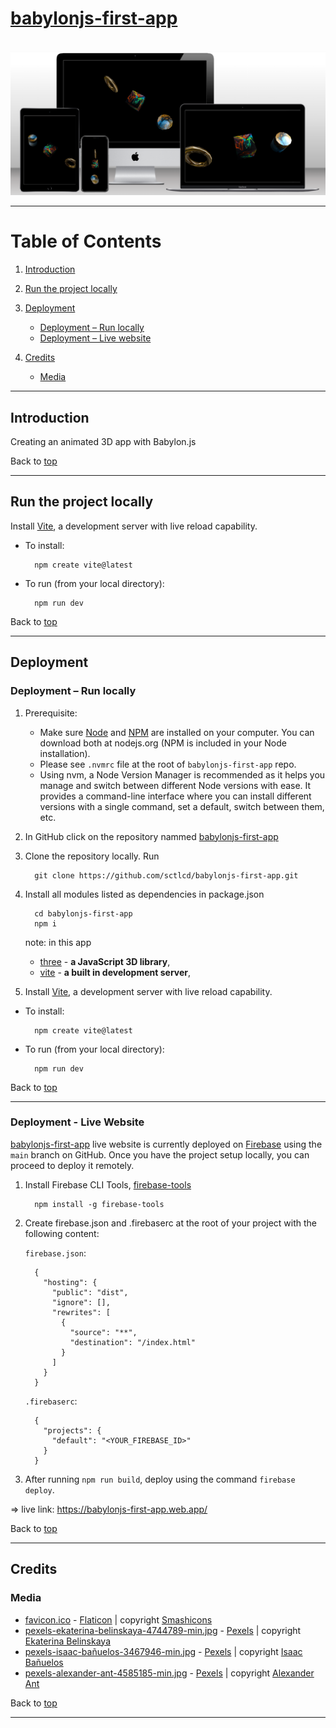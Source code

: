 # [babylonjs-first-app](https://babylonjs-first-app.web.app/)

<br />
<img src="https://github.com/sctlcd/babylonjs-first-app/blob/main/design/babylonjs-first-app-mockup-presentation.png" alt="babylonjs-first-app" width="900">
<br />

---

# Table of Contents <a name="tableOfContents"></a>

1. [Introduction](#introduction)

2. [Run the project locally](#runLocally)

3. [Deployment](#deployment)
	- [Deployment – Run locally](#deploymentRunLocallydeploymentRunLocally)
	- [Deployment – Live website](#deploymentLiveWebsite)

4. [Credits](#credits)
	- [Media](#media)
---

## Introduction <a name="introduction"></a>

Creating an animated 3D app with Babylon.js

Back to [top](#tableOfContents)

---

## Run the project locally <a name="#runLocally"></a>

Install [Vite](https://vitejs.dev/), a development server with live reload capability.

  - To install:
    
    ```
      npm create vite@latest
    ```

  - To run (from your local directory):
        
    ```
      npm run dev
    ```

Back to [top](#tableOfContents)

---

## Deployment <a name="#deployment"></a>
### Deployment – Run locally <a name="#deploymentRunLocally"></a>

1. Prerequisite:  
    - Make sure [Node](https://nodejs.org/en/) and [NPM](https://www.npmjs.com/) are installed on your computer. You can download both at nodejs.org (NPM is included in your Node installation).
    - Please see `.nvmrc` file at the root of `babylonjs-first-app` repo.
    - Using nvm, a Node Version Manager is recommended as it helps you manage and switch between different Node versions with ease. It provides a command-line interface where you can install different versions with a single command, set a default, switch between them, etc.
2. In GitHub click on the repository nammed [babylonjs-first-app](https://github.com/sctlcd/babylonjs-first-app)
3. Clone the repository locally. Run

    ````
      git clone https://github.com/sctlcd/babylonjs-first-app.git
    ````

4. Install all modules listed as dependencies in package.json

    ```
      cd babylonjs-first-app
      npm i 
    ```

    note: in this app 
    - [three](https://www.npmjs.com/package/three) - **a JavaScript 3D library**, 
    - [vite](https://vitejs.dev/) - **a built in development server**,

5. Install [Vite](https://vitejs.dev/), a development server with live reload capability.

  - To install:
    
    ```
      npm create vite@latest
    ```

  - To run (from your local directory):
        
    ```
      npm run dev
    ```

Back to [top](#tableOfContents)

---

### Deployment - Live Website <a name="#deploymentLiveWebsite"></a>

[babylonjs-first-app](https://github.com/sctlcd/babylonjs-first-app) live website is currently deployed on [Firebase](https://firebase.google.com/) using the `main` branch on GitHub. Once you have the project setup locally, you can proceed to deploy it remotely.

1. Install Firebase CLI Tools, [firebase-tools](https://www.npmjs.com/package/firebase-tools)

    ```
      npm install -g firebase-tools
    ```

2. Create firebase.json and .firebaserc at the root of your project with the following content:

    `firebase.json`:

    ```
      {
        "hosting": {
          "public": "dist",
          "ignore": [],
          "rewrites": [
            {
              "source": "**",
              "destination": "/index.html"
            }
          ]
        }
      }
    ```

    `.firebaserc`:

    ```
      {
        "projects": {
          "default": "<YOUR_FIREBASE_ID>"
        }
      }
    ```

3. After running `npm run build`, deploy using the command `firebase deploy`. 


=> live link: https://babylonjs-first-app.web.app/

Back to [top](#tableOfContents)

---

## Credits <a name="credits"></a>

### Media <a name="media"></a>

- [favicon.ico](https://www.flaticon.com/free-icon/shapes_1151214?term=geometry&page=1&position=11&origin=search&related_id=1151214) - [Flaticon](https://www.flaticon.com/) | copyright [Smashicons](https://smashicons.com/)
- [pexels-ekaterina-belinskaya-4744789-min.jpg](https://www.pexels.com/photo/cracked-rusty-cave-wall-texture-4744789/) - [Pexels](https://www.pexels.com/) | copyright [Ekaterina Belinskaya](https://www.pexels.com/@ekaterinabelinskaya/)
- [pexels-isaac-bañuelos-3467946-min.jpg](https://www.pexels.com/photo/close-up-photo-of-gold-textile-3467946/) - [Pexels](https://www.pexels.com/) | copyright [Isaac Bañuelos](https://www.pexels.com/@iblos/)
- [pexels-alexander-ant-4585185-min.jpg](https://www.pexels.com/photo/colorful-mix-of-neon-paints-swirling-on-black-surface-4585185/) - [Pexels](https://www.pexels.com/) | copyright [Alexander Ant](https://www.pexels.com/@alexant/)

Back to [top](#tableOfContents)

---